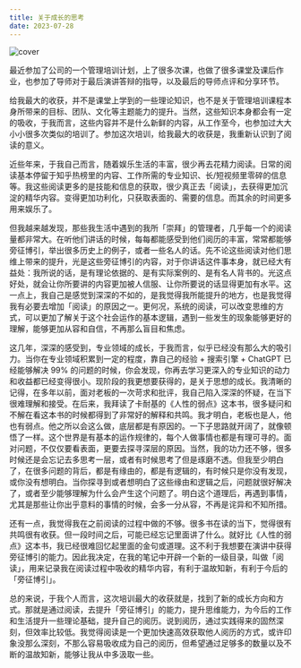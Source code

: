 ```yaml
---
title: 关于成长的思考
date: 2023-07-28
---
```


![cover](/images/posts/thoughts-about-growth-cover.jpg)

最近参加了公司的一个管理培训计划，上了很多次课，也做了很多课堂及课后作业，也参加了导师对于最后演讲答辩的指导，以及最后的导师点评和分享环节。

给我最大的收获，并不是课堂上学到的一些理论知识，也不是关于管理培训课程本身所带来的目标、团队、文化等主题能力的提升。当然，这些知识本身都会有一定的吸收，于我而言，这些内容并不是什么新鲜的内容，从工作至今，也参加过大大小小很多次类似的培训了。参加这次培训，给我最大的收获是，我重新认识到了阅读的意义。

近些年来，于我自己而言，随着娱乐生活的丰富，很少再去花精力阅读。日常的阅读基本停留于知乎热榜里的内容、工作所需的专业知识、长/短视频里零碎的信息等。我这些阅读更多的是技能和信息的获取，很少真正去「阅读」，去获得更加沉淀的精华内容。变得更加功利化，只获取表面的、需要的信息。而其余的时间更多用来娱乐了。

但我越来越发现，那些我生活中遇到的我所「崇拜」的管理者，几乎每一个的阅读量都非常大。在听他们讲话的时候，每每都能感受到他们阅历的丰富，常常都能够旁征博引，举出很多历史上的例子，或者一些名人的话。先不论这些阅读对他们思维上带来的提升，光是这些旁征博引的内容，对于你讲话这件事本身，就已经大有益处：我所说的话，是有理论依据的、是有实际案例的、是有名人背书的。光这点好处，就会让你所要讲的内容更加被人信服、让你所要说的话显得更加有水平。这一点上，我自己是感觉到深深的不如的，是我觉得我所能提升的地方，也是我觉得我有必要去增加「阅读」的原因之一。更何况，系统的阅读，可以改变思维的方式，可以更加了解关于这个社会运作的基本逻辑，遇到一些发生的现象能够更好的理解，能够更加从容和自信，不再那么盲目和焦虑。

这几年，深深的感受到，专业领域的成长，于我而言，似乎已经没有那么大的吸引力。当你在专业领域积累到一定的程度，靠自己的经验 + 搜索引擎 + ChatGPT 已经能够解决 99% 的问题的时候，你会发现，你再去学习更深入的专业知识的动力和收益都已经变得很小。现阶段的我更想要获得的，是关于思想的成长。我清晰的记得，在多年以前，面对老板的一次苛求和批评，我自己陷入深深的怀疑，在当下很难理解和接受。在后来，我拜读了卡耐基的《人性的弱点》这本书，很多疑问和不解在看这本书的时候都得到了非常好的解释和共鸣。我才明白，老板也是人，他也有弱点。他之所以会这么做，底层都是有原因的。一下子思路就开阔了，就像顿悟了一样。这个世界是有基本的运作规律的，每个人做事情也都是有理可寻的。面对问题，不仅仅要看表面，更要去探寻深层的原因。当然，我的功力还不够，很多时候还是会忘记去多思考一层，或者有时候思考了但是琢磨不透。但我至少明白了，在很多问题的背后，都是有缘由的，都是有逻辑的，有时候只是你没有发现，或你没有想明白。当你探寻到或者想明白了这些缘由和逻辑之后，问题就很好解决了，或者至少能够理解为什么会产生这个问题了。明白这个道理后，再遇到事情，尤其是那些让你出乎意料的事情的时候，会多一分从容，不再是诧异和不知所措。

还有一点，我觉得我在之前阅读的过程中做的不够。很多书在读的当下，觉得很有共鸣很有收获。但一段时间之后，可能已经忘记里面讲了什么。就好比《人性的弱点》这本书，我已经很难回忆起里面的金句或道理。这不利于我想要在演讲中获得旁征博引的能力。因此我决定，在我的笔记中开辟一个新的一级目录，叫做「阅读」，用来记录我在阅读过程中吸收的精华内容，有利于温故知新，有利于今后的「旁征博引」。

总的来说，于我个人而言，这次培训最大的收获就是，找到了新的成长方向和方式。那就是通过阅读，去提升「旁征博引」的能力，提升思维能力，为今后的工作和生活提升一些理论基础，提升自己的阅历。说到阅历，通过实践得来的固然深刻，但效率比较低。我觉得阅读是一个更加快速高效获取他人阅历的方式，或许印象没那么深刻，不那么容易吸收成为自己的阅历，但希望通过足够多的数量以及不断的温故知新，能够让我从中多汲取一些。
